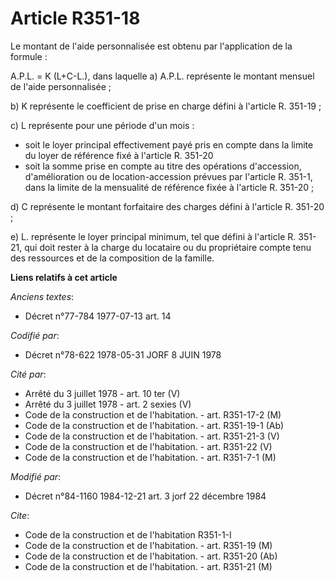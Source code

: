 # Article R351-18

Le montant de l'aide personnalisée est obtenu par l'application de la formule :

A.P.L. = K (L+C-L.),    dans laquelle    a) A.P.L. représente le montant mensuel de l'aide personnalisée ;

b) K représente le coefficient de prise  en charge défini à l'article R. 351-19 ;

c) L représente pour une période d'un mois :

- soit le loyer principal effectivement payé pris en compte dans la limite du loyer de référence fixé à l'article R. 351-20
- soit la somme prise en compte au titre des opérations d'accession, d'amélioration ou de location-accession prévues par
l'article R. 351-1, dans la limite de la mensualité de référence fixée à l'article R. 351-20 ;

d) C représente le montant forfaitaire des charges défini à l'article R. 351-20 ;

e) L. représente le loyer principal minimum, tel que défini à l'article R. 351-21, qui doit rester à la charge du locataire
ou du propriétaire compte tenu des ressources et de la composition de la famille.

**Liens relatifs à cet article**

_Anciens textes_:

  - Décret n°77-784 1977-07-13 art. 14

_Codifié par_:

  - Décret n°78-622 1978-05-31 JORF 8 JUIN 1978

_Cité par_:

  - Arrêté du 3 juillet 1978 - art. 10 ter (V)
  - Arrêté du 3 juillet 1978 - art. 2 sexies (V)
  - Code de la construction et de l'habitation. - art. R351-17-2 (M)
  - Code de la construction et de l'habitation. - art. R351-19-1 (Ab)
  - Code de la construction et de l'habitation. - art. R351-21-3 (V)
  - Code de la construction et de l'habitation. - art. R351-22 (V)
  - Code de la construction et de l'habitation. - art. R351-7-1 (M)

_Modifié par_:

  - Décret n°84-1160 1984-12-21 art. 3 jorf 22 décembre 1984

_Cite_:

  - Code de la construction et de l'habitation R351-1-I
  - Code de la construction et de l'habitation. - art. R351-19 (M)
  - Code de la construction et de l'habitation. - art. R351-20 (Ab)
  - Code de la construction et de l'habitation. - art. R351-21 (M)
